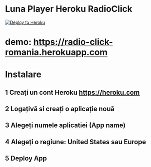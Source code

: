 # Luna Player Heroku RadioClick

[![Deploy to Heroku](https://www.herokucdn.com/deploy/button.png)](https://www.heroku.com/deploy/?template=https://github.com/RomaniaChat/luna)

# demo: https://radio-click-romania.herokuapp.com

# Instalare
## 1 Creați un cont Heroku https://heroku.com 
## 2 Logațivă si creați o aplicație nouă
## 3 Alegeți numele aplicatiei (App name) 
## 4 Alegeți o regiune: United States sau Europe
## 5 Deploy App
